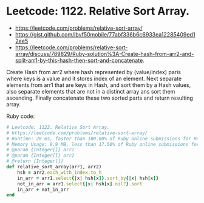 # Leetcode: 1122. Relative Sort Array.

- https://leetcode.com/problems/relative-sort-array/
- https://gist.github.com/lbvf50mobile/77abf336b6c6933ea12285409ed12ee5
- https://leetcode.com/problems/relative-sort-array/discuss/789829/Ruby-solution%3A-Create-hash-from-arr2-and-split-arr1-by-this-hash-then-sort-and-concatenate.


Create Hash from arr2 where hash represented by (value/index) paris where keys is a value and it stores index of an element. Next separate elements from arr1 that are keys in Hash, and sort them by a Hash values, also separate elements that are not in a distinct array ans sort them ascending. Finally concatenate these two sorted parts and return resulting array.

Ruby code:
```Ruby
# Leetcode: 1122. Relative Sort Array.
# https://leetcode.com/problems/relative-sort-array/
# Runtime: 28 ms, faster than 100.00% of Ruby online submissions for Relative Sort Array.
# Memory Usage: 9.9 MB, less than 17.50% of Ruby online submissions for Relative Sort Array.
# @param {Integer[]} arr1
# @param {Integer[]} arr2
# @return {Integer[]}
def relative_sort_array(arr1, arr2)
    hsh = arr2.each_with_index.to_h
    in_arr = arr1.select{|x| hsh[x]}.sort_by{|x| hsh[x]}
    not_in_arr = arr1.select{|x| hsh[x].nil?}.sort
    in_arr + not_in_arr
end
```